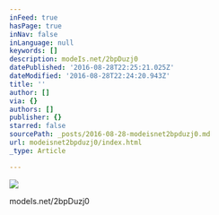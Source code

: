 ```yaml
---
inFeed: true
hasPage: true
inNav: false
inLanguage: null
keywords: []
description: modeIs.net/2bpDuzj0
datePublished: '2016-08-28T22:25:21.025Z'
dateModified: '2016-08-28T22:24:20.943Z'
title: ''
author: []
via: {}
authors: []
publisher: {}
starred: false
sourcePath: _posts/2016-08-28-modeisnet2bpduzj0.md
url: modeisnet2bpduzj0/index.html
_type: Article

---
```

![](https://the-grid-user-content.s3-us-west-2.amazonaws.com/f9cc941e-3f18-4c57-9756-83d156ff6302.jpg)

modeIs.net/2bpDuzj0
